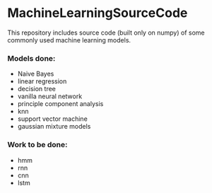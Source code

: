 # MachineLearningSourceCode

This repository includes source code (built only on numpy) of some commonly used machine learning models.

### Models done:

* Naive Bayes
* linear regression
* decision tree
* vanilla neural network
* principle component analysis
* knn
* support vector machine
* gaussian mixture models

### Work to be done:

* hmm
* rnn
* cnn
* lstm
